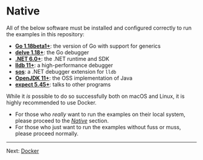 # Native

All of the below software must be installed and configured correctly to run the examples in this repository:

* [**Go 1.18beta1+**](https://go.dev/dl/#go1.18beta1): the version of Go with support for generics
* [**delve 1.18+**](https://github.com/go-delve/delve): the Go debugger
* [**.NET 6.0+**](https://dotnet.microsoft.com/en-us/download/dotnet/6.0): the .NET runtime and SDK
* [**lldb 11+**](https://lldb.llvm.org/man/lldb.html): a high-performance debugger
* [**sos**](https://docs.microsoft.com/en-us/dotnet/core/diagnostics/dotnet-sos): a .NET debugger extension for `lldb`
* [**OpenJDK 11+**](https://openjdk.java.net/): the OSS implementation of Java
* [**expect 5.45+**](https://linux.die.net/man/1/expect): talks to other programs

While it _is_ possible to do so successfully both on macOS and Linux, it is highly recommended to use Docker.

* For those who _really_ want to run the examples on their local system, please proceed to the [_Native_](./native/) section. 
* For those who just want to run the examples without fuss or muss, please proceed normally.

---

Next: [Docker](./02-docker.md)
